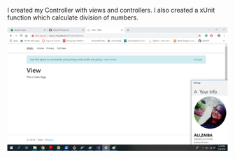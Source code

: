 I created my Controller with views and controllers.
I also created a  xUnit function which calculate division of numbers.

![output](./prgrm.png)